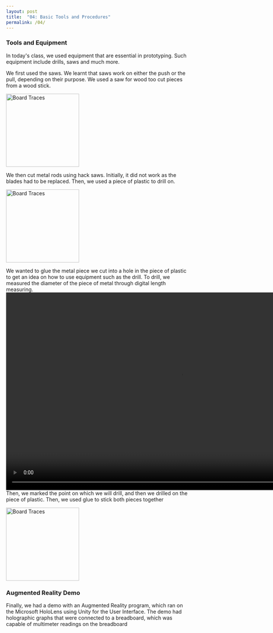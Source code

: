 ```yaml
---
layout: post
title:  "04: Basic Tools and Procedures"
permalink: /04/
---
```


### Tools and Equipment

In today's class, we used equipment that are essential in prototyping. Such equipment include drills, saws and much more.

We first used the saws. We learnt that saws work on either the push or the pull, depending on their purpose. We used a saw for wood too cut pieces from a wood stick.


<img src="a.jpg" alt="Board Traces" style="height: 200px; max-width: 48%">


We then cut metal rods using hack saws. Initially, it did not work as the blades had to be replaced. Then, we used a piece of plastic to drill on.
 

<img src="b.jpg" alt="Board Traces" style="height: 200px; max-width: 48%">


We wanted to glue the metal piece we cut into a hole in the piece of plastic to get an idea on how to use equipment such as the drill. To drill, we measured the diameter of the piece of metal through digital length measuring.
<video width="955" height="541" controls>
 <source src="d.mp4" type="video/mp4">
</video>
Then, we marked the point on which we will drill, and then we drilled on the piece of plastic. Then, we used glue to stick both pieces together


<img src="c.jpg" alt="Board Traces" style="height: 200px; max-width: 48%">


### Augmented Reality Demo

Finally, we had a demo with an Augmented Reality program, which ran on the Microsoft HoloLens using Unity for the User Interface. The demo had holographic graphs that were connected to a breadboard, which was capable of multimeter readings on the breadboard
